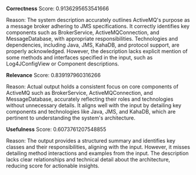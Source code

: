 **Correctness**
Score: 0.9136295653541666

Reason: The system description accurately outlines ActiveMQ's purpose as a message broker adhering to JMS specifications. It correctly identifies key components such as BrokerService, ActiveMQConnection, and MessageDatabase, with appropriate 
responsibilities. Technologies and dependencies, including Java, JMS, KahaDB, and protocol support, are properly acknowledged. However, the description lacks explicit mention of some methods and interfaces specified in the input, such as Log4JConfigView 
or Component descriptions.

**Relevance**
Score: 0.839197960316266

Reason: Actual output holds a consistent focus on core components of ActiveMQ such as BrokerService, ActiveMQConnection, and MessageDatabase, accurately reflecting their roles and technologies without unnecessary details. It aligns well with the input by
detailing key components and technologies like Java, JMS, and KahaDB, which are pertinent to understanding the system's architecture.

**Usefulness**
Score: 0.6073761207548855

Reason: The output provides a structured summary and identifies key classes and their responsibilities, aligning with the input. However, it misses detailing method interactions and examples from the input. The description lacks clear relationships and 
technical detail about the architecture, reducing score for actionable insights.